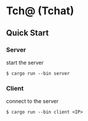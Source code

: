 # **Tch@** (Tchat)

## Quick Start

### Server

start the server

```console
$ cargo run --bin server
```

### Client

connect to the server

```console
$ cargo run --bin client <IP>
```
